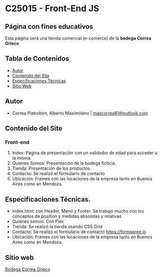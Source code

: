 # C25015 - Front-End JS 
## Página con fines educativos
Esta página será una tienda comercial (e-comerce) de la __bodega Correa Grieco__

## Tabla de Contenidos

- [Autor](#integrantes-del-equipo)
- [Contenido del Site](#contenido-del-site)
- [Especificaciones Técnicas](#especificaciones-técnicas)
- [Sitio Web](#sitio-web)

## Autor
* Correa Pietrobón, Alberto Maximiliano | maxcorrea81@outlook.com

## Contenido del Site
### Front-end
1. Index: Pagína de presentación con un validador de edad para acceder a la misma.
2. Quienes Somos: Presentación de la bodega ficticia.
3. Tienda: Presentación de los productos.
4. Contacto: Se realizó el formulario de contacto
5. Ubicación: Frames con las locaciones de la empresa tanto en Buenos Aires como en Mendoza.

## Especificaciones Técnicas.
* Index.html: con Header, Menú y Footer. Se trabajó mucho con los conceptos de position y medidas absolutas y relativas
* Quienes somos: Con Flex
* Tienda: Se realizó la tienda usando CSS Grid
* Contacto: Se realizó el formulario de contacto https://formspree.io
* Ubicación: Frames con las locaciones de la empresa tanto en Buenos Aires como en Mendoza.


## Sitio web
[Bodega Correa Grieco](hhttps://maxcpietro.github.io/Bodega_Correa_Grieco_II/)
